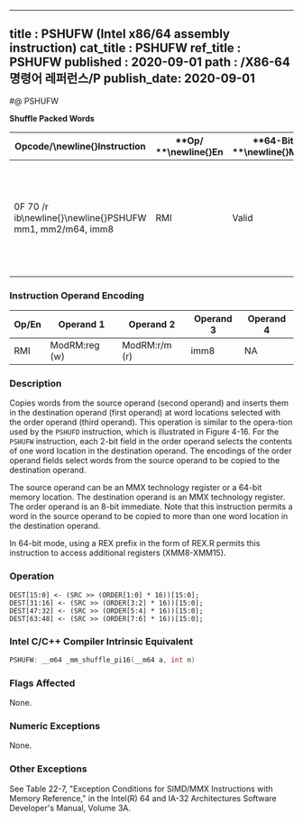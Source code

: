 ----------------------------
title : PSHUFW (Intel x86/64 assembly instruction)
cat_title : PSHUFW
ref_title : PSHUFW
published : 2020-09-01
path : /X86-64 명령어 레퍼런스/P
publish_date: 2020-09-01
----------------------------
#@ PSHUFW

**Shuffle Packed Words**

|**Opcode/**\newline{}**Instruction**|**Op/ **\newline{}**En**|**64-Bit **\newline{}**Mode**|**Compat/**\newline{}**Leg Mode**|**Description**|
|------------------------------------|------------------------|-----------------------------|---------------------------------|---------------|
|0F 70 /r ib\newline{}\newline{}PSHUFW mm1, mm2/m64, imm8|RMI|Valid |Valid|Shuffle the words in mm2/m64 based on the encoding in imm8 and store the result in mm1.|
### Instruction Operand Encoding


|Op/En|Operand 1|Operand 2|Operand 3|Operand 4|
|-----|---------|---------|---------|---------|
|RMI|ModRM:reg (w)|ModRM:r/m (r)|imm8|NA|
### Description


Copies words from the source operand (second operand) and inserts them in the destination operand (first operand) at word locations selected with the order operand (third operand). This operation is similar to the opera-tion used by the `PSHUFD` instruction, which is illustrated in Figure 4-16. For the `PSHUFW` instruction, each 2-bit field in the order operand selects the contents of one word location in the destination operand. The encodings of the order operand fields select words from the source operand to be copied to the destination operand.

The source operand can be an MMX technology register or a 64-bit memory location. The destination operand is an MMX technology register. The order operand is an 8-bit immediate. Note that this instruction permits a word in the source operand to be copied to more than one word location in the destination operand.

In 64-bit mode, using a REX prefix in the form of REX.R permits this instruction to access additional registers (XMM8-XMM15).


### Operation

```info-verb
DEST[15:0] <- (SRC >> (ORDER[1:0] * 16))[15:0];
DEST[31:16] <- (SRC >> (ORDER[3:2] * 16))[15:0];
DEST[47:32] <- (SRC >> (ORDER[5:4] * 16))[15:0];
DEST[63:48] <- (SRC >> (ORDER[7:6] * 16))[15:0];
```

### Intel C/C++ Compiler Intrinsic Equivalent

```cpp
PSHUFW: __m64 _mm_shuffle_pi16(__m64 a, int n)
```
### Flags Affected


None.

### Numeric Exceptions


None.

### Other Exceptions


See Table 22-7, "Exception Conditions for SIMD/MMX Instructions with Memory Reference," in the Intel(R) 64 and IA-32 Architectures Software Developer's Manual, Volume 3A.

